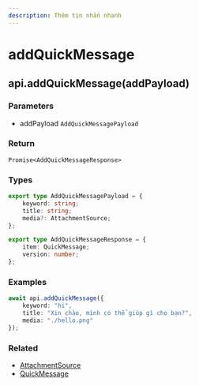 ```yaml
---
description: Thêm tin nhắn nhanh
---
```


# addQuickMessage

## api.addQuickMessage(addPayload)

### Parameters

* addPayload `AddQuickMessagePayload`

### Return

`Promise<AddQuickMessageResponse>`

### Types

```typescript
export type AddQuickMessagePayload = {
    keyword: string;
    title: string;
    media?: AttachmentSource;
};

export type AddQuickMessageResponse = {
    item: QuickMessage;
    version: number;
};
```

### Examples

```typescript
await api.addQuickMessage({
    keyword: "hi",
    title: "Xin chào, mình có thể giúp gì cho bạn?",
    media: "./hello.png"
});
```

### Related

* [AttachmentSource](../models/attachment)
* [QuickMessage](../models/quickmessage)
